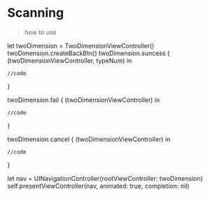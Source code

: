 # Scanning
> how to use

let twoDimension = TwoDimensionViewController()
twoDimension.createBackBtn()
twoDimension.suncess { (twoDimensionViewController, typeNum) in
            
    //code
}
        
twoDimension.fail { (twoDimensionViewController) in
            
    //code
}
        
twoDimension.cancel { (twoDimensionViewController) in
            
    //code
}
        
let nav = UINavigationController(rootViewController: twoDimension)
self.presentViewController(nav, animated: true, completion: nil)
